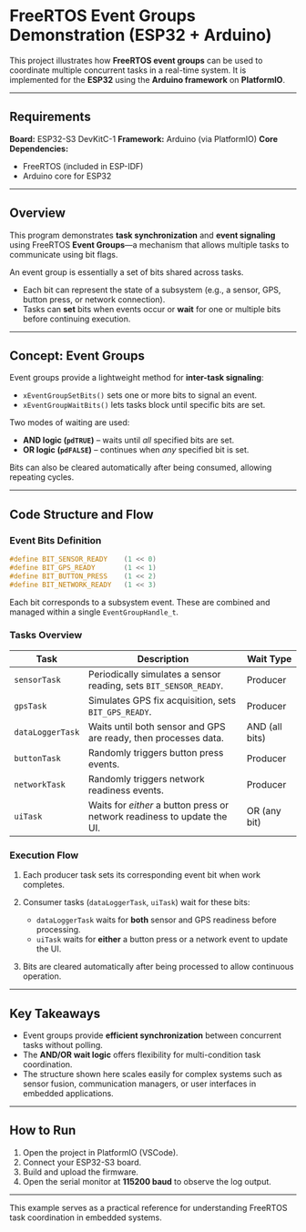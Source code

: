 # FreeRTOS Event Groups Demonstration (ESP32 + Arduino)

This project illustrates how **FreeRTOS event groups** can be used to coordinate multiple concurrent tasks in a real-time system. It is implemented for the **ESP32** using the **Arduino framework** on **PlatformIO**.

---

## Requirements

**Board:** ESP32-S3 DevKitC-1
**Framework:** Arduino (via PlatformIO)
**Core Dependencies:**

* FreeRTOS (included in ESP-IDF)
* Arduino core for ESP32

---

## Overview

This program demonstrates **task synchronization** and **event signaling** using FreeRTOS **Event Groups**—a mechanism that allows multiple tasks to communicate using bit flags.

An event group is essentially a set of bits shared across tasks.

* Each bit can represent the state of a subsystem (e.g., a sensor, GPS, button press, or network connection).
* Tasks can **set** bits when events occur or **wait** for one or multiple bits before continuing execution.

---

## Concept: Event Groups

Event groups provide a lightweight method for **inter-task signaling**:

* `xEventGroupSetBits()` sets one or more bits to signal an event.
* `xEventGroupWaitBits()` lets tasks block until specific bits are set.

Two modes of waiting are used:

* **AND logic (`pdTRUE`)** – waits until *all* specified bits are set.
* **OR logic (`pdFALSE`)** – continues when *any* specified bit is set.

Bits can also be cleared automatically after being consumed, allowing repeating cycles.

---

## Code Structure and Flow

### Event Bits Definition

```cpp
#define BIT_SENSOR_READY    (1 << 0)
#define BIT_GPS_READY       (1 << 1)
#define BIT_BUTTON_PRESS    (1 << 2)
#define BIT_NETWORK_READY   (1 << 3)
```

Each bit corresponds to a subsystem event. These are combined and managed within a single `EventGroupHandle_t`.

### Tasks Overview

| Task             | Description                                                              | Wait Type      |
| ---------------- | ------------------------------------------------------------------------ | -------------- |
| `sensorTask`     | Periodically simulates a sensor reading, sets `BIT_SENSOR_READY`.        | Producer       |
| `gpsTask`        | Simulates GPS fix acquisition, sets `BIT_GPS_READY`.                     | Producer       |
| `dataLoggerTask` | Waits until both sensor and GPS are ready, then processes data.          | AND (all bits) |
| `buttonTask`     | Randomly triggers button press events.                                   | Producer       |
| `networkTask`    | Randomly triggers network readiness events.                              | Producer       |
| `uiTask`         | Waits for *either* a button press or network readiness to update the UI. | OR (any bit)   |

### Execution Flow

1. Each producer task sets its corresponding event bit when work completes.
2. Consumer tasks (`dataLoggerTask`, `uiTask`) wait for these bits:

   * `dataLoggerTask` waits for **both** sensor and GPS readiness before processing.
   * `uiTask` waits for **either** a button press or a network event to update the UI.
3. Bits are cleared automatically after being processed to allow continuous operation.

---

## Key Takeaways

* Event groups provide **efficient synchronization** between concurrent tasks without polling.
* The **AND/OR wait logic** offers flexibility for multi-condition task coordination.
* The structure shown here scales easily for complex systems such as sensor fusion, communication managers, or user interfaces in embedded applications.

---

## How to Run

1. Open the project in PlatformIO (VSCode).
2. Connect your ESP32-S3 board.
3. Build and upload the firmware.
4. Open the serial monitor at **115200 baud** to observe the log output.

---

This example serves as a practical reference for understanding FreeRTOS task coordination in embedded systems.
